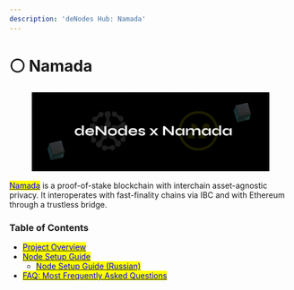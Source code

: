 ```yaml
---
description: 'deNodes Hub: Namada'
---
```


# ⚪ Namada

<figure><img src="../.gitbook/assets/Namada.png" alt=""><figcaption></figcaption></figure>

[<mark style="color:blue;">Namada</mark>](https://namada.net/) is a proof-of-stake blockchain with interchain asset-agnostic privacy. It interoperates with fast-finality chains via IBC and with Ethereum through a trustless bridge.

### Table of Contents

* [<mark style="color:blue;">Project Overview</mark>](overview.md)
* [<mark style="color:blue;">Node Setup Guide</mark>](the-node-guide/)
  * [<mark style="color:blue;">Node Setup Guide (Russian)</mark>](https://app.gitbook.com/o/JBk0WpDfzxyTHmhkug8q/s/Msyjj5Lo4bjoYYwbDcVb/\~/changes/60/namada/the-node-guide/gaid-po-ustanovke-nody-namada)
* [<mark style="color:blue;">FAQ: Most Frequently Asked Questions</mark>](faq.md)
